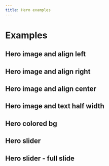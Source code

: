 ```yaml
---
title: Hero examples
---
```


# Examples

## Hero image and align left

<PreviewPlayground
  :html="() => import('./stories/image-left/app.twig')"
  css=" "
  :css-editor="false"
  />

## Hero image and align right

<PreviewPlayground
  :html="() => import('./stories/image-right/app.twig')"
  css=" "
  :css-editor="false"
  />

## Hero image and align center

<PreviewPlayground
  :html="() => import('./stories/image/app.twig')"
  css=" "
  :css-editor="false"
  />

## Hero image and text half width

<PreviewPlayground
  :html="() => import('./stories/image-half/app.twig')"
  css=" "
  :css-editor="false"
  />

## Hero colored bg

<PreviewPlayground
  :html="() => import('./stories/color/app.twig')"
  css=" "
  :css-editor="false"
  />

## Hero slider

<PreviewPlayground
  :html="() => import('./stories/slider/app.twig')"
  :script="() => import('./stories/app.js?raw')"
  css=" "
  :css-editor="false"
  />

## Hero slider - full slide

<PreviewPlayground
  :html="() => import('./stories/full-slider/app.twig')"
  :script="() => import('./stories/app.js?raw')"
  css=" "
  :css-editor="false"
  />

